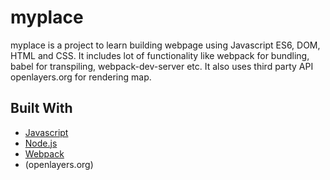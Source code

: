 # myplace

myplace is a project to learn building webpage using Javascript ES6, DOM, HTML and CSS. It includes lot of functionality like webpack for bundling, babel for transpiling, webpack-dev-server etc. It also uses third party API openlayers.org for rendering map.

## Built With

* [Javascript](MDNdeveloper.mozilla.org)
* [Node.js](https://nodejs.org/)
* [Webpack](https://webpack.js.org/)
* (openlayers.org)

